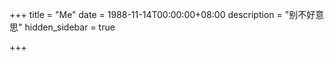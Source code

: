 +++
title = "Me"
date = 1988-11-14T00:00:00+08:00
description = "别不好意思"
hidden_sidebar = true

+++

